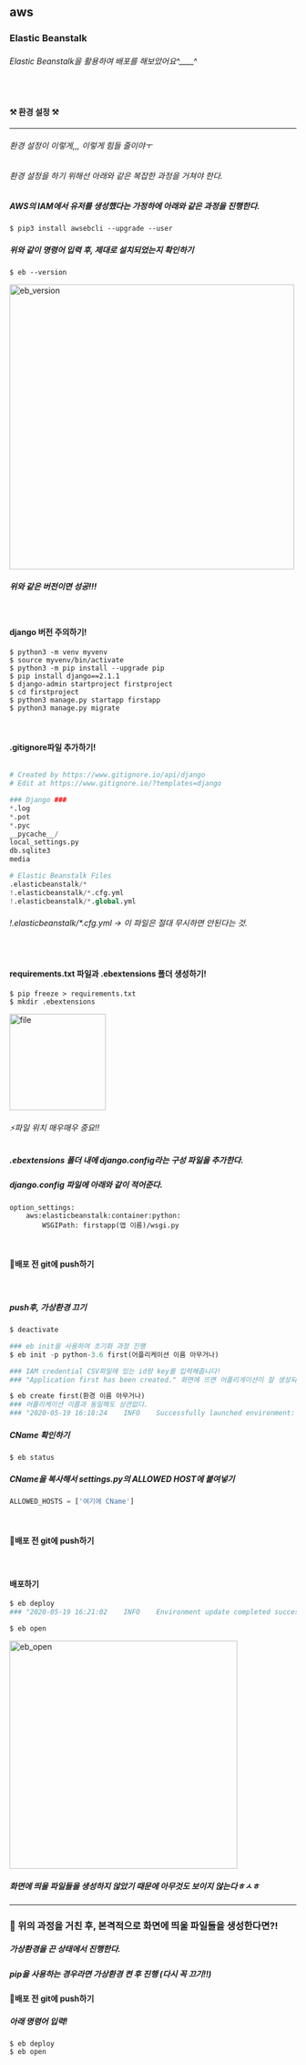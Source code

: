 ## aws   
### Elastic Beanstalk   
###### Elastic Beanstalk을 활용하여 배포를 해보았어요^____^   

<br/>   

#### ⚒ 환경 설정 ⚒   

<hr/>   

###### 환경 설정이 이렇게,,, 이렇게 힘들 줄이야ㅜ   
###### 환경 설정을 하기 위해선 아래와 같은 복잡한 과정을 거쳐야 한다.   
##### AWS의 IAM에서 유저를 생성했다는 가정하에 아래와 같은 과정을 진행한다.   

```   
$ pip3 install awsebcli --upgrade --user     
```

##### 위와 같이 명령어 입력 후, 제대로 설치되었는지 확인하기   
```   
$ eb --version   
```   
<img width="500" alt="eb_version" src="https://user-images.githubusercontent.com/55732968/82357765-85b46d00-9a40-11ea-9fa8-72175a97a8a7.png">   

##### 위와 같은 버전이면 성공!!!   

<br/>   

#### django 버전 주의하기!   
```   
$ python3 -m venv myvenv
$ source myvenv/bin/activate
$ python3 -m pip install --upgrade pip
$ pip install django==2.1.1
$ django-admin startproject firstproject   
$ cd firstproject   
$ python3 manage.py startapp firstapp   
$ python3 manage.py migrate
```   

<br/>   

#### .gitignore파일 추가하기!   
```python   

# Created by https://www.gitignore.io/api/django
# Edit at https://www.gitignore.io/?templates=django

### Django ###
*.log
*.pot
*.pyc
__pycache__/
local_settings.py
db.sqlite3
media

# Elastic Beanstalk Files
.elasticbeanstalk/*
!.elasticbeanstalk/*.cfg.yml
!.elasticbeanstalk/*.global.yml
```
###### !.elasticbeanstalk/*.cfg.yml -> 이 파일은 절대 무시하면 안된다는 것.   
<br/>   

#### requirements.txt 파일과 .ebextensions 폴더 생성하기!   
```   
$ pip freeze > requirements.txt   
$ mkdir .ebextensions   
```   
<img width="169" alt="file" src="https://user-images.githubusercontent.com/55732968/82360026-b518a900-9a43-11ea-9749-42c4d4648434.png">   

###### ⚡️파일 위치 매우매우 중요‼️   

##### .ebextensions 폴더 내에 django.config라는 구성 파일을 추가한다.   
##### django.config 파일에 아래와 같이 적어준다.   
```   
option_settings:
    aws:elasticbeanstalk:container:python:
        WSGIPath: firstapp(앱 이름)/wsgi.py
```   
<br/>   

#### 📍배포 전 git에 push하기   

<br/>   

##### push후, 가상환경 끄기   
```python   
$ deactivate   

### eb init을 사용하여 초기화 과정 진행   
$ eb init -p python-3.6 first(어플리케이션 이름 아무거나)   

### IAM credential CSV파일에 있는 id랑 key를 입력해줍니다!   
### "Application first has been created." 화면에 뜨면 어플리게이션이 잘 생성되었다는 것   

$ eb create first(환경 이름 아무거나)   
### 어플리케이션 이름과 동일해도 상관없다.   
### "2020-05-19 16:18:24    INFO    Successfully launched environment: first" 환경이 잘 생성됨.   
```   

##### CName 확인하기   
```   
$ eb status   
```   
##### CName을 복사해서 settings.py의 ALLOWED HOST에 붙여넣기   
```python   
ALLOWED_HOSTS = ['여기에 CName']   
```   

<br/>   

#### 📍배포 전 git에 push하기   

<br/>   

#### 배포하기   
```python   
$ eb deploy   
### "2020-05-19 16:21:02    INFO    Environment update completed successfully." 환경이 잘 생성됨.   
```   

```   
$ eb open   
```   

<img width="400" alt="eb_open" src="https://user-images.githubusercontent.com/55732968/82362845-f0b57200-9a47-11ea-8c13-bde89a167e4d.png">   

##### 화면에 띄울 파일들을 생성하지 않았기 때문에 아무것도 보이지 않는다ㅎㅅㅎ   
   
<hr/>      

### 🔶 위의 과정을 거친 후, 본격적으로 화면에 띄울 파일들을 생성한다면?!   
   
##### 가상환경을 끈 상태에서 진행한다.   
##### pip을 사용하는 경우라면 가상환경 켠 후 진행 (다시 꼭 끄기!!)   

#### 📍배포 전 git에 push하기   

##### 아래 명령어 입력!   
```   
$ eb deploy   
$ eb open   
```




